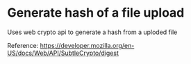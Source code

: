 # Generate hash of a file upload

Uses web crypto api to generate a hash from a uploded file

Reference: https://developer.mozilla.org/en-US/docs/Web/API/SubtleCrypto/digest